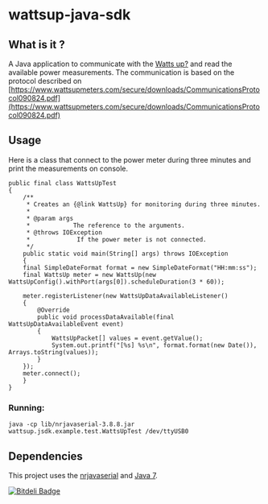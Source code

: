 wattsup-java-sdk
=======

What is it ?
------------

A Java application to communicate with the [Watts up?](https://web.archive.org/web/20160409214819/https://www.wattsupmeters.com/secure/products.php) and read the available power measurements. The communication is based on the protocol described on [https://www.wattsupmeters.com/secure/downloads/CommunicationsProtocol090824.pdf](https://www.wattsupmeters.com/secure/downloads/CommunicationsProtocol090824.pdf)

Usage
------

Here is a class that connect to the power meter during three minutes and print the measurements on console. 

	public final class WattsUpTest
	{	    
	    /**
	     * Creates an {@link WattsUp} for monitoring during three minutes.
	     * 
	     * @param args
	     *            The reference to the arguments.
	     * @throws IOException
	     *             If the power meter is not connected.
	     */
	    public static void main(String[] args) throws IOException
	    {
		final SimpleDateFormat format = new SimpleDateFormat("HH:mm:ss");
		final WattsUp meter = new WattsUp(new WattsUpConfig().withPort(args[0]).scheduleDuration(3 * 60));

		meter.registerListener(new WattsUpDataAvailableListener()
		{
		    @Override
		    public void processDataAvailable(final WattsUpDataAvailableEvent event)
		    {
		        WattsUpPacket[] values = event.getValue();
		        System.out.printf("[%s] %s\n", format.format(new Date()), Arrays.toString(values));
		    }
		});
		meter.connect();
	    }
	}

### Running:

	java -cp lib/nrjavaserial-3.8.8.jar wattsup.jsdk.example.test.WattsUpTest /dev/ttyUSB0
   
Dependencies
--------------

This project uses the [nrjavaserial](https://code.google.com/p/nrjavaserial/) and [Java 7](http://www.oracle.com/technetwork/java/javase/downloads/index.html).

[![Bitdeli Badge](https://d2weczhvl823v0.cloudfront.net/alessandroleite/wattsup-java-sdk/trend.png)](https://bitdeli.com/free "Bitdeli Badge")

